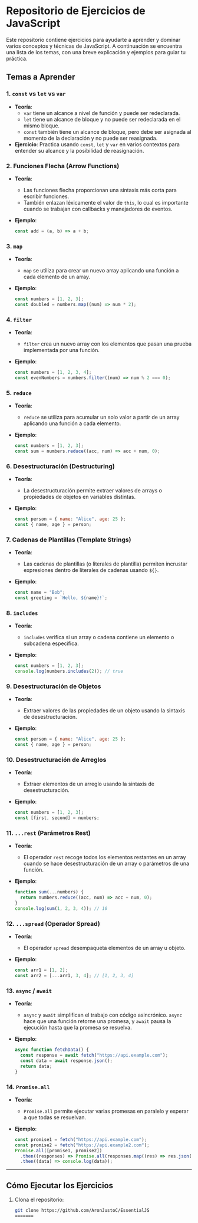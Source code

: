 # Repositorio de Ejercicios de JavaScript

Este repositorio contiene ejercicios para ayudarte a aprender y dominar varios conceptos y técnicas de JavaScript. A continuación se encuentra una lista de los temas, con una breve explicación y ejemplos para guiar tu práctica.

## Temas a Aprender

### 1. **`const` vs `let` vs `var`**

- **Teoría**:
  - `var` tiene un alcance a nivel de función y puede ser redeclarada.
  - `let` tiene un alcance de bloque y no puede ser redeclarada en el mismo bloque.
  - `const` también tiene un alcance de bloque, pero debe ser asignada al momento de la declaración y no puede ser reasignada.
- **Ejercicio**: Practica usando `const`, `let` y `var` en varios contextos para entender su alcance y la posibilidad de reasignación.

### 2. **Funciones Flecha (Arrow Functions)**

- **Teoría**:
  - Las funciones flecha proporcionan una sintaxis más corta para escribir funciones.
  - También enlazan léxicamente el valor de `this`, lo cual es importante cuando se trabajan con callbacks y manejadores de eventos.
- **Ejemplo**:

  ```javascript
  const add = (a, b) => a + b;
  ```

### 3. **`map`**

- **Teoría**:
  - `map` se utiliza para crear un nuevo array aplicando una función a cada elemento de un array.
- **Ejemplo**:

  ```javascript
  const numbers = [1, 2, 3];
  const doubled = numbers.map((num) => num * 2);
  ```

### 4. **`filter`**

- **Teoría**:
  - `filter` crea un nuevo array con los elementos que pasan una prueba implementada por una función.
- **Ejemplo**:

  ```javascript
  const numbers = [1, 2, 3, 4];
  const evenNumbers = numbers.filter((num) => num % 2 === 0);
  ```

### 5. **`reduce`**

- **Teoría**:
  - `reduce` se utiliza para acumular un solo valor a partir de un array aplicando una función a cada elemento.
- **Ejemplo**:

  ```javascript
  const numbers = [1, 2, 3];
  const sum = numbers.reduce((acc, num) => acc + num, 0);
  ```

### 6. **Desestructuración (Destructuring)**

- **Teoría**:
  - La desestructuración permite extraer valores de arrays o propiedades de objetos en variables distintas.
- **Ejemplo**:

  ```javascript
  const person = { name: "Alice", age: 25 };
  const { name, age } = person;
  ```

### 7. **Cadenas de Plantillas (Template Strings)**

- **Teoría**:
  - Las cadenas de plantillas (o literales de plantilla) permiten incrustar expresiones dentro de literales de cadenas usando `${}`.
- **Ejemplo**:

  ```javascript
  const name = "Bob";
  const greeting = `Hello, ${name}!`;
  ```

### 8. **`includes`**

- **Teoría**:
  - `includes` verifica si un array o cadena contiene un elemento o subcadena específica.
- **Ejemplo**:

  ```javascript
  const numbers = [1, 2, 3];
  console.log(numbers.includes(2)); // true
  ```

### 9. **Desestructuración de Objetos**

- **Teoría**:
  - Extraer valores de las propiedades de un objeto usando la sintaxis de desestructuración.
- **Ejemplo**:

  ```javascript
  const person = { name: "Alice", age: 25 };
  const { name, age } = person;
  ```

### 10. **Desestructuración de Arreglos**

- **Teoría**:
  - Extraer elementos de un arreglo usando la sintaxis de desestructuración.
- **Ejemplo**:

  ```javascript
  const numbers = [1, 2, 3];
  const [first, second] = numbers;
  ```

### 11. **`...rest` (Parámetros Rest)**

- **Teoría**:
  - El operador `rest` recoge todos los elementos restantes en un array cuando se hace desestructuración de un array o parámetros de una función.
- **Ejemplo**:

  ```javascript
  function sum(...numbers) {
    return numbers.reduce((acc, num) => acc + num, 0);
  }
  console.log(sum(1, 2, 3, 4)); // 10
  ```

### 12. **`...spread` (Operador Spread)**

- **Teoría**:
  - El operador `spread` desempaqueta elementos de un array u objeto.
- **Ejemplo**:

  ```javascript
  const arr1 = [1, 2];
  const arr2 = [...arr1, 3, 4]; // [1, 2, 3, 4]
  ```

### 13. **`async` / `await`**

- **Teoría**:
  - `async` y `await` simplifican el trabajo con código asincrónico. `async` hace que una función retorne una promesa, y `await` pausa la ejecución hasta que la promesa se resuelva.
- **Ejemplo**:

  ```javascript
  async function fetchData() {
    const response = await fetch("https://api.example.com");
    const data = await response.json();
    return data;
  }
  ```

### 14. **`Promise.all`**

- **Teoría**:
  - `Promise.all` permite ejecutar varias promesas en paralelo y esperar a que todas se resuelvan.
- **Ejemplo**:

  ```javascript
  const promise1 = fetch("https://api.example.com");
  const promise2 = fetch("https://api.example2.com");
  Promise.all([promise1, promise2])
    .then((responses) => Promise.all(responses.map((res) => res.json())))
    .then((data) => console.log(data));
  ```

---

## Cómo Ejecutar los Ejercicios

1. Clona el repositorio:

   ```bash
   git clone https://github.com/AronJustoC/EssentialJS
   =======
   ```
